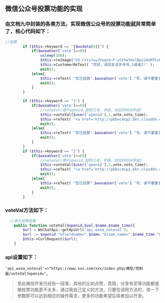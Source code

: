 ## 微信公众号投票功能的实现
### 由文档九中封装的各类方法，实现微信公众号的投票功能就异常简单了，核心代码如下：
```php
//投票
		if ($this->keyword == "{$wxdata[0]}") {
			if($wxoaUser['vote']==0){
				usleep(100);
				$this->reImage("V3_CvtvJuy3Yoqcm-P-ySthwYmslBpx2AuMThiKlJnP2Kpu_RfhQ72C6U1ZnwgC0");
				$this->CustomerReText( "您好，请回复选手序号,1或者2!" );
				exit();
			}else{
				$this->reText( "您已投票".$wxoaUser['vote']."号，请不要重复投票！" );
				exit();
			}
		}

		if ($this->keyword == "1") {
			if($wxoaUser['vote']==0){
				//voteVal(用户openid,投的几号，字段，对应的时间字段)
				$this->voteVal($user['openid'],1,vote,vote_time);
				$this->reText( "<a href='http://pbbvc4xp2.bkt.clouddn.com/test.jpg'>投票1号成功，领取福利!</a>" );
				exit();
			}else{
				$this->reText( "您已投票".$wxoaUser['vote']."号，请不要重复投票！" );
				exit();
			}
		}
		if ($this->keyword == "2") {
			if($wxoaUser['vote']==0){
				//voteVal(用户openid,投的几号，字段，对应的时间字段)
				$this->voteVal($user['openid'],2,vote,vote_time);
				$this->reText( "<a href='http://pbbvc4xp2.bkt.clouddn.com/test.jpg'>投票2号成功，领取福利!</a>" );
				exit();
			}else{
				$this->reText( "您已投票".$wxoaUser['vote']."号，请不要重复投票！" );
				exit();
			}
		}
```
### voteVal方法如下：
```php
  //录入投票结果
    public function voteVal($openid,$val,$name,$name_time){
        $url = WeChatApi::getApiUrl('api_wxoa_voteval');
        $url .= $openid."&fieldname=".$name."&time_name=".$name_time."&val=".$val;
        $this->CurlRequest($url);
    }
```
### api设置如下：
`'api_wxoa_voteval'=>"https://www.xxx.com/xxx/index.php/模型/控制器/voteVal?openid=",`


>至此微信开发已经告一段落，其他的比如点赞，竞猜，分享有奖等功能都是跟投票功能差不太多，通过我自己定义的方法，只要在调用方法时，改一下参数即可以达到相应的操作需求，更多的功能希望后续者加以开发。